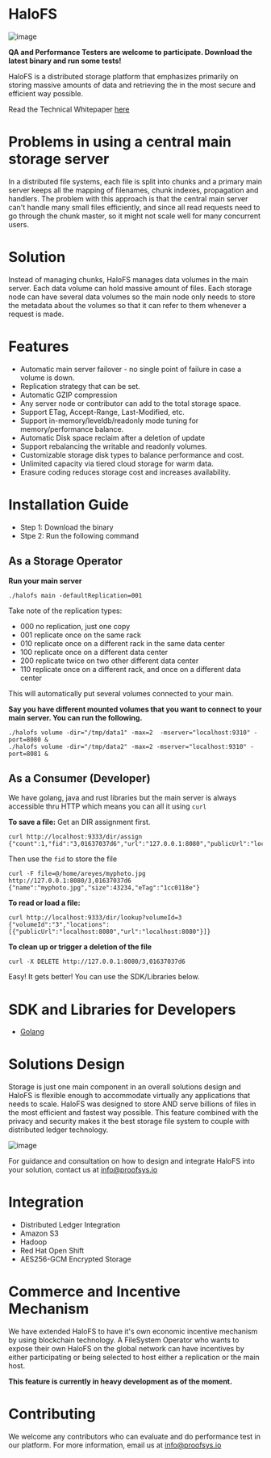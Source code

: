 # HaloFS

![image](https://user-images.githubusercontent.com/4479171/130297141-745672a2-602d-4df2-9748-20354d1ee87c.png)

**QA and Performance Testers are welcome to participate. Download the latest binary and run some tests!**

HaloFS is a distributed storage platform that emphasizes primarily on storing massive amounts of data and retrieving the in the most secure and efficient way possible. 

Read the Technical Whitepaper [here](#)

# Problems in using a central main storage server
In a distributed file systems, each file is split into chunks and a primary main server keeps all the mapping of filenames, chunk indexes, propagation and handlers. The problem with this approach is that the central main server can't handle many small files efficiently, and since all read requests need to go through the chunk master, so it might not scale well for many concurrent users.

# Solution
Instead of managing chunks, HaloFS manages data volumes in the main server. Each data volume can hold massive amount of files. Each storage node can have several data volumes so the main node only needs to store the metadata about the volumes so that it can refer to them whenever a request is made.

# Features
- Automatic main server failover - no single point of failure in case a volume is down.
- Replication strategy that can be set.
- Automatic GZIP compression
- Any server node or contributor can add to the total storage space.
- Support ETag, Accept-Range, Last-Modified, etc.
- Support in-memory/leveldb/readonly mode tuning for memory/performance balance.
- Automatic Disk space reclaim after a deletion of update
- Support rebalancing the writable and readonly volumes.
- Customizable storage disk types to balance performance and cost.
- Unlimited capacity via tiered cloud storage for warm data.
- Erasure coding reduces storage cost and increases availability.

# Installation Guide
- Step 1: Download the binary
- Stpe 2: Run the following command

## As a Storage Operator

**Run your main server**
```
./halofs main -defaultReplication=001
```
Take note of the replication types:

- 000	no replication, just one copy
- 001	replicate once on the same rack
- 010	replicate once on a different rack in the same data center
- 100	replicate once on a different data center
- 200	replicate twice on two other different data center
- 110	replicate once on a different rack, and once on a different data center

This will automatically put several volumes connected to your main.

**Say you have different mounted volumes that you want to connect to your main server. You can run the following.**
```
./halofs volume -dir="/tmp/data1" -max=2  -mserver="localhost:9310" -port=8080 & 
./halofs volume -dir="/tmp/data2" -max=2 -mserver="localhost:9310" -port=8081 &
```
## As a Consumer (Developer)
We have golang, java and rust libraries but the main server is always accessible thru HTTP which means you can all it using `curl`

**To save a file:**
Get an DIR assignment first.
```
curl http://localhost:9333/dir/assign
{"count":1,"fid":"3,01637037d6","url":"127.0.0.1:8080","publicUrl":"localhost:8080"}
```
Then use the `fid` to store the file
```
curl -F file=@/home/areyes/myphoto.jpg http://127.0.0.1:8080/3,01637037d6
{"name":"myphoto.jpg","size":43234,"eTag":"1cc0118e"}
```

**To read or load a file:**
```
curl http://localhost:9333/dir/lookup?volumeId=3
{"volumeId":"3","locations":[{"publicUrl":"localhost:8080","url":"localhost:8080"}]}
```
**To clean up or trigger a deletion of the file**
```
curl -X DELETE http://127.0.0.1:8080/3,01637037d6
```

Easy! It gets better! You can use the SDK/Libraries below. 

# SDK and Libraries for Developers
- [Golang](https://github.com/halostac-platform/golang-halofs-lib)

# Solutions Design
Storage is just one main component in an overall solutions design and HaloFS is flexible enough to accommodate virtually any applications that needs to scale. HaloFS was designed to store AND serve billions of files in the most efficient and fastest way possible. This feature combined with the privacy and security makes it the best storage file system to couple with distributed ledger technology.

![image](https://user-images.githubusercontent.com/4479171/130307547-69df3fe8-caea-4db1-90eb-6e654d5b5456.png)

For guidance and consultation on how to design and integrate HaloFS into your solution, contact us at [info@proofsys.io](mailto:info@proofsys.io)

# Integration 
- Distributed Ledger Integration 
- Amazon S3 
- Hadoop
- Red Hat Open Shift
- AES256-GCM Encrypted Storage

# Commerce and Incentive Mechanism
We have extended HaloFS to have it's own economic incentive mechanism by using blockchain technology. A FileSystem Operator who wants to expose their own HaloFS on the global network can have incentives by either participating or being selected to host either a replication or the main host.

**This feature is currently in heavy development as of the moment.**

# Contributing
We welcome any contributors who can evaluate and do performance test in our platform. For more information, email us at info@proofsys.io

